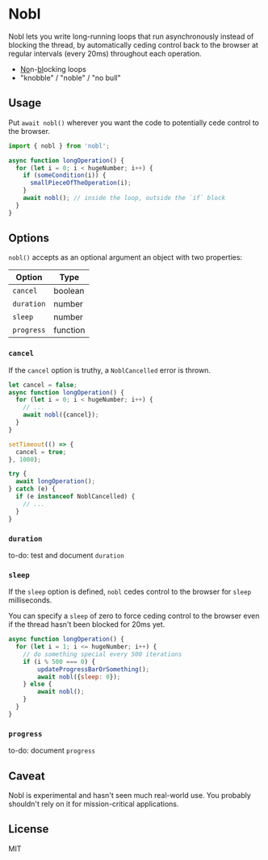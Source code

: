 # Nobl

Nobl lets you write long-running loops that run asynchronously instead of blocking the thread, by automatically ceding control back to the browser at regular intervals (every 20ms) throughout each operation.

* <ins>No</ins>n-<ins>bl</ins>ocking loops
* "knobble" / "noble" / "no bull"

## Usage

Put `await nobl()` wherever you want the code to potentially cede control to the browser.

```javascript
import { nobl } from 'nobl';

async function longOperation() {
  for (let i = 0; i < hugeNumber; i++) {
    if (someCondition(i)) {
      smallPieceOfTheOperation(i);
    }
    await nobl(); // inside the loop, outside the `if` block
  }
}
```

## Options

`nobl()` accepts as an optional argument an object with two properties:

Option     | Type
-----------|----------
`cancel`   | boolean
`duration` | number
`sleep`    | number
`progress` | function

### `cancel`

If the `cancel` option is truthy, a `NoblCancelled` error is thrown.

```javascript
let cancel = false;
async function longOperation() {
  for (let i = 0; i < hugeNumber; i++) {
    // ...
    await nobl({cancel});
  }
}

setTimeout(() => {
  cancel = true;
}, 1000);

try {
  await longOperation();
} catch (e) {
  if (e instanceof NoblCancelled) {
  	// ...
  }
}
```

### `duration`

to-do: test and document `duration`


### `sleep`

If the `sleep` option is defined, `nobl` cedes control to the browser for `sleep` milliseconds.

You can specify a `sleep` of zero to force ceding control to the browser even if the thread hasn't been blocked for 20ms yet.

```javascript
async function longOperation() {
  for (let i = 1; i <= hugeNumber; i++) {
  	// do something special every 500 iterations
  	if (i % 500 === 0) {
  		updateProgressBarOrSomething();
  		await nobl({sleep: 0});
  	} else {
  		await nobl();
  	}
  }
}
```

### `progress`

to-do: document `progress`


## Caveat
Nobl is experimental and hasn't seen much real-world use. You probably shouldn't rely on it for mission-critical applications.

## License
MIT
